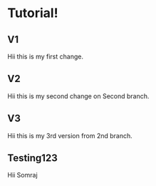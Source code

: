 # Tutorial!

## V1
Hii this is my first change.

## V2
Hii this is my second change on Second branch.

## V3
Hii this is my 3rd version from 2nd branch.

## Testing123
Hii
Somraj
